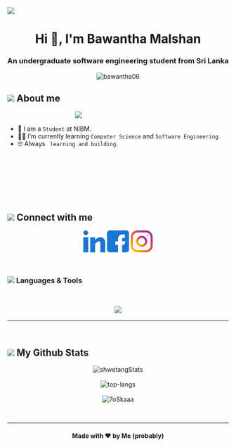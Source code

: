 <picture><img align="center" src="https://user-images.githubusercontent.com/74038190/213910845-af37a709-8995-40d6-be59-724526e3c3d7.gif" width="1100"><picture/>
<br>

<h1 align="center">Hi 👋, I'm Bawantha Malshan</h1>
<h3 align="center">An undergraduate software engineering student from Sri Lanka</h3>

<p align="center"> <img src="https://komarev.com/ghpvc/?username=bawantha06&label=Profile%20views&color=0e75b6&style=flat" alt="bawantha06" /> </p>

## <picture><img src = "https://github.com/7oSkaaa/7oSkaaa/blob/main/Images/about_me.gif?raw=true" width = 50px></picture> About me

<picture> <img align="right" src="https://media.giphy.com/media/SWoSkN6DxTszqIKEqv/giphy.gif" width = 350px></picture>
<br> 

- :school: I am a `Student` at NIBM.
- :student: I’m currently learning `Computer Science` and `Software Engineering`.
- :nerd_face: Always ` learning and building`.

  
<br>
<br> 
<br>
<br>
<br>
<br>



 <!--Connect with me-->  
## <picture> <img src="https://github.com/7oSkaaa/7oSkaaa/blob/main/Images/Connect-with-me.gif?raw=true" width="100px"> </picture> Connect with me

<p align="center">  
<a href="https://www.linkedin.com/in/bawantha-malshan-935a8a239" target="blank"><img align="center" src="https://raw.githubusercontent.com/SubhadeepZilong/SubhadeepZilong/main/icons/Social/linked-in-alt.svg" alt="linkedin" height="50" width="50" /></a>
<a href="https://www.facebook.com/bawantha.malshan.90?mibextid=JRoKGi" target="blank"><img align="center" src="https://raw.githubusercontent.com/SubhadeepZilong/SubhadeepZilong/main/icons/Social/facebook.svg" alt="facebook" height="50" width="50" /></a>
<a href="https://www.instagram.com/__.ceylon_walker.__?igsh=MTdyeGg2ZWxpMzVreg==" target="blank"><img align="center" src="https://raw.githubusercontent.com/SubhadeepZilong/SubhadeepZilong/main/icons/Social/instagram.svg" alt="instergram" height="50" width="50" /></a>
</p>

</p>
<br>

<!--Languages and Tools -->
 ### <picture> <img src = "https://github.com/7oSkaaa/7oSkaaa/blob/main/Images/Software_Tools.gif?raw=true" width = 50px>  </picture> Languages & Tools
<br>
<p align="center">
  <a href="https://skillicons.dev">
    <img src="https://skillicons.dev/icons?i=figma,github,html,js,css,eclipse,mongodb,mysql,py,ps,vscode&perline=14" />
  </a>
</p>



***
<br>

<!--Github Status-->
## <picture> <img src = "https://github.com/7oSkaaa/7oSkaaa/blob/main/Images/Statistics.gif?raw=true" width = 50px>  </picture> My Github Stats
<p align="center">
  <img src="https://github-readme-stats.vercel.app/api?username=bawantha06&theme=dark&show_icons=true" alt="shwetangStats" />  
  <br />
  <br />
  <img src="https://github-readme-stats.vercel.app/api/top-langs/?username=bawantha06&layout=compact&theme=dark" alt="top-langs" />
  <br/>
  <br/>
  <img src="https://github-readme-streak-stats.herokuapp.com/?user=bawantha06&theme=tokyonight_duo" alt="7oSkaaa" />
</p>
<br/>

***
<h4 align="center">Made with ❤️ by Me (probably)</h4>











